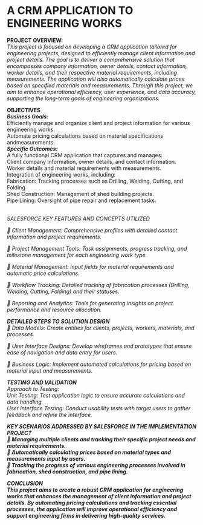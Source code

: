 <b><h1>A CRM APPLICATION TO ENGINEERING WORKS</h1></b>

<b>PROJECT OVERVIEW:</b><br>
<em>This project is focused on developing a CRM application tailored for engineering projects, designed to efficiently manage client information and project details. The goal is to deliver a comprehensive solution that encompasses company information, owner details, contact information, worker details, and their respective material requirements, including measurements. The application will also automatically calculate prices based on specified materials and measurements. Through this project, we aim to enhance operational efficiency, user experience, and data accuracy, supporting the long-term goals of engineering organizations.</em>
 
<b>OBJECTIVES</b><br>
<i><b>Business Goals:</b></i><br>
Efficiently manage and organize client and project information for various engineering works.<br>
Automate pricing calculations based on material specifications andmeasurements.<br>
<b><i>Specific Outcomes:</i></b><br>
A fully functional CRM application that captures and manages:<br>
Client company information, owner details, and contact information.<br>
Worker details and material requirements with measurements.<br>
Integration of engineering works, including:<br>
Fabrication: Tracking processes such as Drilling, Welding, Cutting, and Folding<br>
Shed Construction: Management of shed building projects.<br>
Pipe Lining: Oversight of pipe repair and replacement tasks.<br>

<br><i>SALESFORCE KEY FEATURES AND CONCEPTS UTILIZED<i></br>

 Client Management: Comprehensive profiles with detailed contact information and project requirements.<br>
 
 Project Management Tools: Task assignments, progress tracking, and milestone management for each engineering work type.<br>
 
 Material Management: Input fields for material requirements and automatic price calculations.<br>
 
 Workflow Tracking: Detailed tracking of fabrication processes (Drilling, Welding, Cutting, Folding) and their statuses.<br>
 
 Reporting and Analytics: Tools for generating insights on project performance and resource allocation.<br>

<b>DETAILED STEPS TO SOLUTION DESIGN</b><br>
 Data Models: Create entities for clients, projects, workers, materials, and processes.<br>
 
 User Interface Designs: Develop wireframes and prototypes that ensure ease of navigation and data entry for users.<br>
 
 Business Logic: Implement automated calculations for pricing based on material input and measurements.<br>

<b>TESTING AND VALIDATION</b><br>
Approach to Testing:<br>
Unit Testing: Test application logic to ensure accurate calculations and data handling.<br>
User Interface Testing: Conduct usability tests with target users to gather feedback and refine the interface.<br>

<b>KEY SCENARIOS ADDRESSED BY SALESFORCE IN THE IMPLEMENTATION PROJECT<b><br>
 Managing multiple clients and tracking their specific project needs and material requirements.<br>
 Automatically calculating prices based on material types and measurements input by users.<br>
 Tracking the progress of various engineering processes involved in fabrication, shed construction, and pipe lining.<br>

CONCLUSION<br>
This project aims to create a robust CRM application for engineering works that enhances the management of client information and project details. By automating pricing calculations and tracking essential processes, the application will improve operational efficiency and support engineering firms in delivering high-quality services.
 

	
